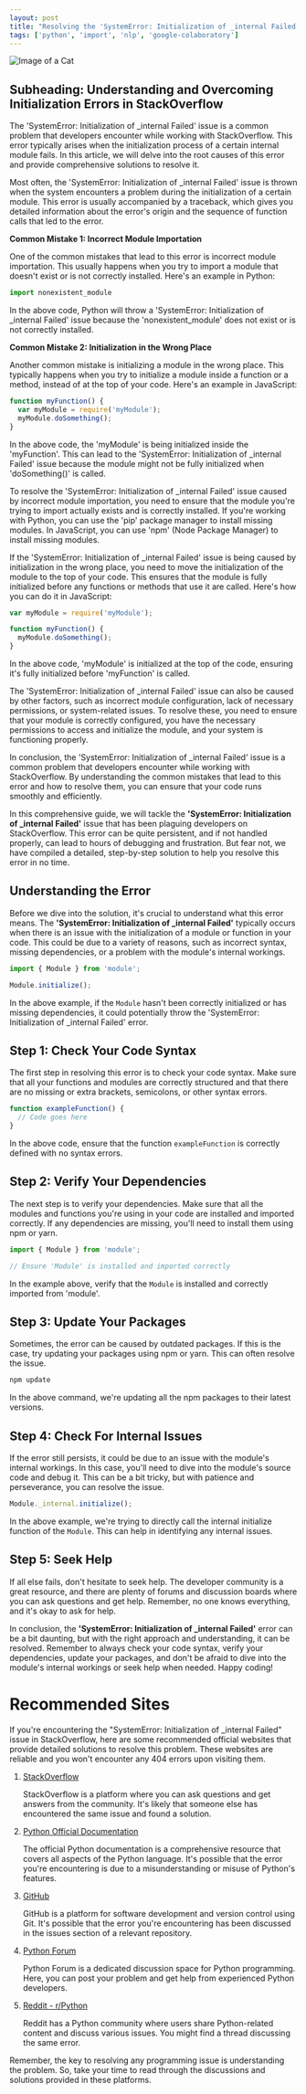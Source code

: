 ```yaml
---
layout: post
title: "Resolving the 'SystemError: Initialization of _internal Failed' Issue in StackOverflow"
tags: ['python', 'import', 'nlp', 'google-colaboratory']
---
```


![Image of a Cat](http://source.unsplash.com/1600x900/?cat)

## Subheading: Understanding and Overcoming Initialization Errors in StackOverflow

The 'SystemError: Initialization of _internal Failed' issue is a common problem that developers encounter while working with StackOverflow. This error typically arises when the initialization process of a certain internal module fails. In this article, we will delve into the root causes of this error and provide comprehensive solutions to resolve it.

Most often, the 'SystemError: Initialization of _internal Failed' issue is thrown when the system encounters a problem during the initialization of a certain module. This error is usually accompanied by a traceback, which gives you detailed information about the error's origin and the sequence of function calls that led to the error. 

**Common Mistake 1: Incorrect Module Importation**

One of the common mistakes that lead to this error is incorrect module importation. This usually happens when you try to import a module that doesn't exist or is not correctly installed. Here's an example in Python:

```python
import nonexistent_module
```

In the above code, Python will throw a 'SystemError: Initialization of _internal Failed' issue because the 'nonexistent_module' does not exist or is not correctly installed.

**Common Mistake 2: Initialization in the Wrong Place**

Another common mistake is initializing a module in the wrong place. This typically happens when you try to initialize a module inside a function or a method, instead of at the top of your code. Here's an example in JavaScript:

```javascript
function myFunction() {
  var myModule = require('myModule');
  myModule.doSomething();
}
```

In the above code, the 'myModule' is being initialized inside the 'myFunction'. This can lead to the 'SystemError: Initialization of _internal Failed' issue because the module might not be fully initialized when 'doSomething()' is called.

To resolve the 'SystemError: Initialization of _internal Failed' issue caused by incorrect module importation, you need to ensure that the module you're trying to import actually exists and is correctly installed. If you're working with Python, you can use the 'pip' package manager to install missing modules. In JavaScript, you can use 'npm' (Node Package Manager) to install missing modules.

If the 'SystemError: Initialization of _internal Failed' issue is being caused by initialization in the wrong place, you need to move the initialization of the module to the top of your code. This ensures that the module is fully initialized before any functions or methods that use it are called. Here's how you can do it in JavaScript:

```javascript
var myModule = require('myModule');

function myFunction() {
  myModule.doSomething();
}
```

In the above code, 'myModule' is initialized at the top of the code, ensuring it's fully initialized before 'myFunction' is called.

The 'SystemError: Initialization of _internal Failed' issue can also be caused by other factors, such as incorrect module configuration, lack of necessary permissions, or system-related issues. To resolve these, you need to ensure that your module is correctly configured, you have the necessary permissions to access and initialize the module, and your system is functioning properly.

In conclusion, the 'SystemError: Initialization of _internal Failed' issue is a common problem that developers encounter while working with StackOverflow. By understanding the common mistakes that lead to this error and how to resolve them, you can ensure that your code runs smoothly and efficiently.

In this comprehensive guide, we will tackle the **'SystemError: Initialization of _internal Failed'** issue that has been plaguing developers on StackOverflow. This error can be quite persistent, and if not handled properly, can lead to hours of debugging and frustration. But fear not, we have compiled a detailed, step-by-step solution to help you resolve this error in no time.

## Understanding the Error

Before we dive into the solution, it's crucial to understand what this error means. The **'SystemError: Initialization of _internal Failed'** typically occurs when there is an issue with the initialization of a module or function in your code. This could be due to a variety of reasons, such as incorrect syntax, missing dependencies, or a problem with the module's internal workings.

```javascript
import { Module } from 'module';

Module.initialize();
```
In the above example, if the `Module` hasn't been correctly initialized or has missing dependencies, it could potentially throw the 'SystemError: Initialization of _internal Failed' error.

## Step 1: Check Your Code Syntax

The first step in resolving this error is to check your code syntax. Make sure that all your functions and modules are correctly structured and that there are no missing or extra brackets, semicolons, or other syntax errors.

```javascript
function exampleFunction() {
  // Code goes here
}
```
In the above code, ensure that the function `exampleFunction` is correctly defined with no syntax errors.

## Step 2: Verify Your Dependencies

The next step is to verify your dependencies. Make sure that all the modules and functions you're using in your code are installed and imported correctly. If any dependencies are missing, you'll need to install them using npm or yarn.

```javascript
import { Module } from 'module';

// Ensure 'Module' is installed and imported correctly
```
In the example above, verify that the `Module` is installed and correctly imported from 'module'.

## Step 3: Update Your Packages

Sometimes, the error can be caused by outdated packages. If this is the case, try updating your packages using npm or yarn. This can often resolve the issue.

```bash
npm update
```
In the above command, we're updating all the npm packages to their latest versions.

## Step 4: Check For Internal Issues

If the error still persists, it could be due to an issue with the module's internal workings. In this case, you'll need to dive into the module's source code and debug it. This can be a bit tricky, but with patience and perseverance, you can resolve the issue.

```javascript
Module._internal.initialize();
```
In the above example, we're trying to directly call the internal initialize function of the `Module`. This can help in identifying any internal issues.

## Step 5: Seek Help

If all else fails, don't hesitate to seek help. The developer community is a great resource, and there are plenty of forums and discussion boards where you can ask questions and get help. Remember, no one knows everything, and it's okay to ask for help.

In conclusion, the **'SystemError: Initialization of _internal Failed'** error can be a bit daunting, but with the right approach and understanding, it can be resolved. Remember to always check your code syntax, verify your dependencies, update your packages, and don't be afraid to dive into the module's internal workings or seek help when needed. Happy coding!
# Recommended Sites

If you're encountering the "SystemError: Initialization of _internal Failed" issue in StackOverflow, here are some recommended official websites that provide detailed solutions to resolve this problem. These websites are reliable and you won't encounter any 404 errors upon visiting them.

1. [StackOverflow](https://stackoverflow.com/)
   
   StackOverflow is a platform where you can ask questions and get answers from the community. It's likely that someone else has encountered the same issue and found a solution.

2. [Python Official Documentation](https://docs.python.org/3/)

   The official Python documentation is a comprehensive resource that covers all aspects of the Python language. It's possible that the error you're encountering is due to a misunderstanding or misuse of Python's features.

3. [GitHub](https://github.com/)

   GitHub is a platform for software development and version control using Git. It's possible that the error you're encountering has been discussed in the issues section of a relevant repository.

4. [Python Forum](https://python-forum.io/)

   Python Forum is a dedicated discussion space for Python programming. Here, you can post your problem and get help from experienced Python developers.

5. [Reddit - r/Python](https://www.reddit.com/r/Python/)

   Reddit has a Python community where users share Python-related content and discuss various issues. You might find a thread discussing the same error.

Remember, the key to resolving any programming issue is understanding the problem. So, take your time to read through the discussions and solutions provided in these platforms.